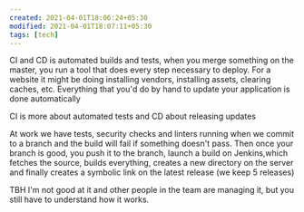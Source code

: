 ```yaml
---
created: 2021-04-01T18:06:24+05:30
modified: 2021-04-01T18:07:11+05:30
tags: [tech]
---
```


 CI and CD is automated builds and tests, when you merge something on the master, you run a tool that does every step necessary to deploy. For a website it might be doing installing vendors, installing assets, clearing caches, etc. Everything that you'd do by hand to update your application is done automatically

CI is more about automated tests and CD about releasing updates

At work we have tests, security checks and linters running when we commit to a branch and the build will fail if something doesn't pass. Then once your branch is good, you push it to the branch, launch a build on Jenkins,which fetches the source, builds everything, creates a new directory on the server and finally creates a symbolic link on the latest release (we keep 5 releases) 

TBH I'm not good at it and other people in the team are managing it, but you still have to understand how it works. 
